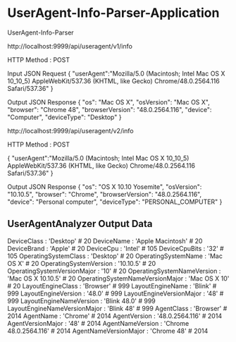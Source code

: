 # UserAgent-Info-Parser-Application
UserAgent-Info-Parser

http://localhost:9999/api/useragent/v1/info

HTTP Method : POST

Input JSON Request
{
    "userAgent":"Mozilla/5.0 (Macintosh; Intel Mac OS X 10_10_5) AppleWebKit/537.36 (KHTML, like Gecko) Chrome/48.0.2564.116 Safari/537.36"
}

Output JSON Response
{
    "os": "Mac OS X",
    "osVersion": "Mac OS X",
    "browser": "Chrome 48",
    "browserVersion": "48.0.2564.116",
    "device": "Computer",
    "deviceType": "Desktop"
}


http://localhost:9999/api/useragent/v2/info

HTTP Method : POST

{
    "userAgent":"Mozilla/5.0 (Macintosh; Intel Mac OS X 10_10_5) AppleWebKit/537.36 (KHTML, like Gecko) Chrome/48.0.2564.116 Safari/537.36"
}

Output JSON Response
{
    "os": "OS X 10.10 Yosemite",
    "osVersion": "10.10.5",
    "browser": "Chrome",
    "browserVersion": "48.0.2564.116",
    "device": "Personal computer",
    "deviceType": "PERSONAL_COMPUTER"
}


## UserAgentAnalyzer Output Data
DeviceClass                           : 'Desktop'                  #       20
      DeviceName                            : 'Apple Macintosh'          #       20
      DeviceBrand                           : 'Apple'                    #       20
      DeviceCpu                             : 'Intel'                    #      105
      DeviceCpuBits                         : '32'                       #      105
      OperatingSystemClass                  : 'Desktop'                  #       20
      OperatingSystemName                   : 'Mac OS X'                 #       20
      OperatingSystemVersion                : '10.10.5'                  #       20
      OperatingSystemVersionMajor           : '10'                       #       20
      OperatingSystemNameVersion            : 'Mac OS X 10.10.5'         #       20
      OperatingSystemNameVersionMajor       : 'Mac OS X 10'              #       20
      LayoutEngineClass                     : 'Browser'                  #      999
      LayoutEngineName                      : 'Blink'                    #      999
      LayoutEngineVersion                   : '48.0'                     #      999
      LayoutEngineVersionMajor              : '48'                       #      999
      LayoutEngineNameVersion               : 'Blink 48.0'               #      999
      LayoutEngineNameVersionMajor          : 'Blink 48'                 #      999
      AgentClass                            : 'Browser'                  #     2014
      AgentName                             : 'Chrome'                   #     2014
      AgentVersion                          : '48.0.2564.116'            #     2014
      AgentVersionMajor                     : '48'                       #     2014
      AgentNameVersion                      : 'Chrome 48.0.2564.116'     #     2014
      AgentNameVersionMajor                 : 'Chrome 48'                #     2014
